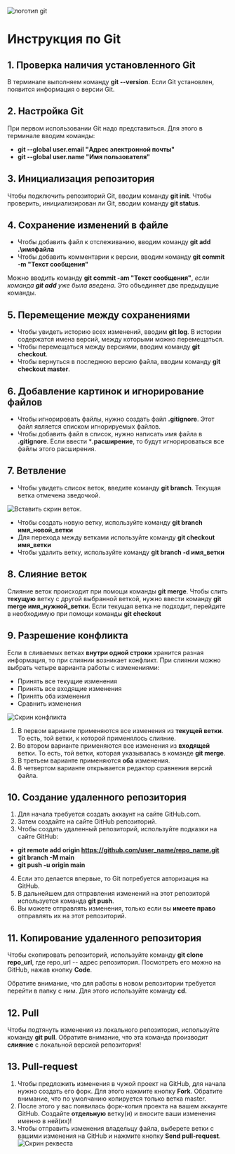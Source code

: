 ![логотип git](git_logo_icon_145254.png)
# Инструкция по Git
## 1. Проверка наличия установленного Git
В терминале выполняем команду **git --version**. Если Git установлен, появится информация о версии Git.
## 2. Настройка Git
При первом использовании Git надо представиться. Для этого в терминале вводим команды:
* **git --global user.email "Адрес электронной почты"**
* **git --global user.name "Имя пользователя"**
## 3. Инициализация репозитория
Чтобы подключить репозиторий Git, вводим команду **git init**. Чтобы проверить, инициализирован ли Git, вводим команду **git status**.
## 4. Сохранение изменений в файле
* Чтобы добавить файл к отслеживанию, вводим команду **git add .\имяфайла**
* Чтобы добавить комментарии к версии, вводим команду **git commit -m "Текст сообщения"**

Можно вводить команду **git commit -am "Текст сообщения"**, *если команда **git add** уже была введена*. Это объединяет две предыдущие команды.
## 5. Перемещение между сохранениями
* Чтобы увидеть историю всех изменений, вводим **git log**. В истории содержатся имена версий, между которыми можно перемещаться.
* Чтобы перемещаться между версиями, вводим команду **git checkout**.
* Чтобы вернуться в последнюю версию файла, вводим команду **git checkout master**.
## 6. Добавление картинок и игнорирование файлов
* Чтобы игнорировать файлы, нужно создать файл **.gitignore**. Этот файл является списком игнорируемых файлов.
* Чтобы добавить файл в список, нужно написать имя файла в **.gitignore**. Если ввести ***.расширение**, то будут игнорироваться все файлы этого расширения.
## 7. Ветвление
* Чтобы увидеть список веток, введите команду **git branch**. Текущая ветка отмечена зведочкой.

![Вставить скрин веток](branch.png).

* Чтобы создать новую ветку, используйте команду **git branch имя_новой_ветки**
* Для перехода между ветками используйте команду **git checkout имя_ветки**
* Чтобы удалить ветку, используйте команду **git branch -d имя_ветки**
## 8. Слияние веток
Слияние веток происходит при помощи команды **git merge**. Чтобы слить **текущую** ветку с другой выбранной веткой, нужно ввести команду **git merge имя_нужной_ветки**. Если текущая ветка не подходит, перейдите в необходимую при помощи команды **git checkout**
## 9. Разрешение конфликта
Если в сливаемых ветках **внутри одной строки** хранится разная информация, то при слиянии возникает конфликт. При слиянии можно выбрать четыре варианта работы с изменениями:
* Принять все текущие изменения
* Принять все входящие изменения
* Принять оба изменения
* Сравнить изменения

![Скрин конфликта](conflict.png)

1. В первом варианте применяются все изменения из **текущей ветки**. То есть, той ветки, к которой применялось слияние.
2. Во втором варианте применяются все изменения из **входящей** ветки. То есть, той ветки, которая указывалась в команде **git merge**.
3. В третьем варианте применяются **оба** изменения.
4. В четвертом варианте открывается редактор сравнения версий файла.

## 10. Создание удаленного репозитория
1. Для начала требуется создать аккаунт на сайте GitHub.com. 
2. Затем создайте на сайте GitHub репозиторий.
3. Чтобы создать удаленный репозиторий, используйте подказки на сайте GitHub:

* **git remote add origin https://github.com/user_name/repo_name.git**
* **git branch -M main**
* **git push -u origin main**
4. Если это делается впервые, то Git потребуется авторизация на GitHub.
5. В дальнейшем для отправления изменений на этот репозиторй используется команда **git push**.
6. Вы можете отправлять изменения, только если вы **имеете право** отправлять их на этот репозиторий.

## 11. Копирование удаленного репозитория
Чтобы скопировать репозиторий, используйте команду **git clone repo_url**, где repo_url -- адрес репозитория. Посмотреть его можно на GitHub, нажав кнопку **Code**.

Обратите внимание, что для работы в новом репозитории требуется перейти в папку с ним. Для этого используйте команду **cd**.

## 12. Pull
Чтобы подтянуть изменения из локального репозитория, используйте команду **git pull**. Обратите внимание, что эта команда производит **слияние** с локальной версией репозитория!

## 13. Pull-request
1. Чтобы предложить изменения в чужой проект на GitHub, для начала нужно создать его форк. Для этого нажмите кнопку **Fork**. Обратите внимание, что по умолчанию копируется только ветка master.
2. После этого у вас появилась форк-копия проекта на вашем аккаунте GitHub. Создайте **отдельную** ветку(и) и вносите ваши изменения именно в ней(их)!
3. Чтобы отправить изменения владельцу файла, выберете ветки с вашими изменения на GitHub и нажмите кнопку **Send pull-request**.
![Скрин реквеста](pullrequest.png)